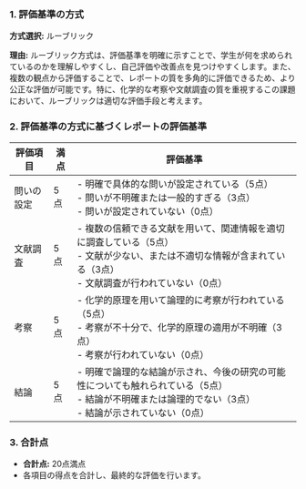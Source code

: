 ### 1. 評価基準の方式
**方式選択:** ルーブリック

**理由:** ルーブリック方式は、評価基準を明確に示すことで、学生が何を求められているのかを理解しやすくし、自己評価や改善点を見つけやすくします。また、複数の観点から評価することで、レポートの質を多角的に評価できるため、より公正な評価が可能です。特に、化学的な考察や文献調査の質を重視するこの課題において、ルーブリックは適切な評価手段と考えます。

### 2. 評価基準の方式に基づくレポートの評価基準

| 評価項目               | 満点 | 評価基準                                                                                     |
|------------------------|------|----------------------------------------------------------------------------------------------|
| 問いの設定            | 5点  | - 明確で具体的な問いが設定されている（5点）<br>- 問いが不明確または一般的すぎる（3点）<br>- 問いが設定されていない（0点） |
| 文献調査              | 5点  | - 複数の信頼できる文献を用いて、関連情報を適切に調査している（5点）<br>- 文献が少ない、または不適切な情報が含まれている（3点）<br>- 文献調査が行われていない（0点） |
| 考察                  | 5点  | - 化学的原理を用いて論理的に考察が行われている（5点）<br>- 考察が不十分で、化学的原理の適用が不明確（3点）<br>- 考察が行われていない（0点） |
| 結論                  | 5点  | - 明確で論理的な結論が示され、今後の研究の可能性についても触れられている（5点）<br>- 結論が不明確または論理的でない（3点）<br>- 結論が示されていない（0点） |

### 3. 合計点
- **合計点:** 20点満点
- 各項目の得点を合計し、最終的な評価を行います。